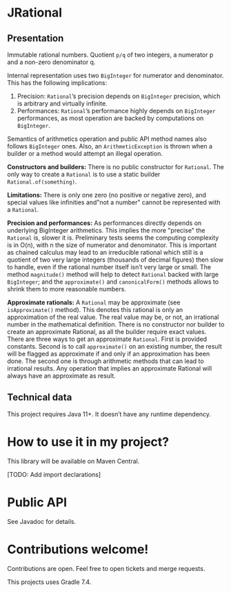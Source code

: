 # JRational

## Presentation

Immutable rational numbers. Quotient `p/q` of two integers, a numerator p and a non-zero denominator q.

Internal representation uses two `BigInteger` for numerator and denominator. This has the following implications:
1. Precision: `Rational`’s precision depends on `BigInteger` precision, which is arbitrary and virtually infinite.
2. Performances: `Rational`’s performance highly depends on `BigInteger` performances, as most operation are backed by 
   computations on `BigInteger`.

Semantics of arithmetics operation and public API method names also follows `BigInteger` ones. Also, an 
`ArithmeticException` is thrown when a builder or a method would attempt an illegal operation.

**Constructors and builders:** There is no public constructor for `Rational`. The only way to create a `Rational` is to
use a static builder `Rational.of(something)`.

**Limitations:** There is only one zero (no positive or negative zero), and special values like infinities and"not a 
number" cannot be represented with a `Rational`.

**Precision and performances:** As performances directly depends on underlying BigInteger arithmetics. This implies the
more "precise" the `Rational` is, slower it is. Preliminary tests seems the computing complexity is in O(n), with n the 
size of numerator and denominator. This is important as chained calculus may lead to an irreducible rational which still
is a quotient of two very large integers (thousands of decimal figures) then slow to handle, even if the rational number 
itself isn’t very large or small. The method `magnitude()` method will help to detect `Rational` backed with large 
`BigInteger`; and the `approximate()` and `canonicalForm()` methods allows to shrink them to more reasonable numbers.

**Approximate rationals:** A `Rational` may be approximate (see `isApproximate()` method). This denotes this rational is
only an approximation of the real value. The real value may be, or not, an irrational number in the mathematical
definition. There is no constructor nor builder to create an approximate Rational, as all the builder require exact 
values. There are three ways to get an approximate `Rational`. First is provided constants. Second is to call 
`approximate()` on an existing number, the result will be flagged as approximate if and only if an approximation has
been done. The second one is through arithmetic methods that can lead to irrational results. Any operation that implies
an approximate Rational will always have an approximate as result.

## Technical data

This project requires Java 11+. It doesn’t have any runtime dependency.

# How to use it in my project?

This library will be available on Maven Central.

[TODO: Add import declarations]

# Public API

See Javadoc for details.

# Contributions welcome!

Contributions are open. Feel free to open tickets and merge requests.

This projects uses Gradle 7.4.